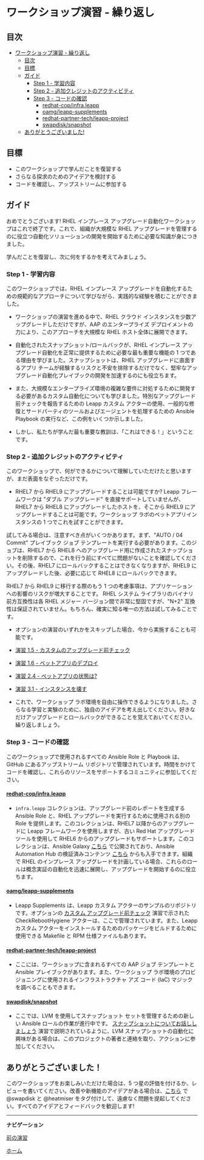 # ワークショップ演習 - 繰り返し

## 目次

- [ワークショップ演習 - 繰り返し](#ワークショップ演習---繰り返し)
  - [目次](#目次)
  - [目標](#目標)
  - [ガイド](#ガイド)
    - [Step 1 - 学習内容](#step-1---学習内容)
    - [Step 2 - 追加クレジットのアクティビティ](#step-2---追加クレジットのアクティビティ)
    - [Step 3 - コードの確認](#step-3---コードの確認)
      - [redhat-c​​op/infra.leapp](#redhat-copinfraleapp)
      - [oamg/leapp-supplements](#oamgleapp-supplements)
      - [redhat-partner-tech/leapp-project](#redhat-partner-techleapp-project)
      - [swapdisk/snapshot](#swapdisksnapshot)
  - [ありがとうございました!](#ありがとうございました！)

## 目標

* このワークショップで学んだことを復習する
* さらなる探求のためのアイデアを検討する
* コードを確認し、アップストリームに参加する

## ガイド

おめでとうございます! RHEL インプレース アップグレード自動化ワークショップはこれで終了です。これで、組織が大規模な RHEL アップグレードを管理するのに役立つ自動化ソリューションの開発を開始するために必要な知識が身につきました。

学んだことを復習し、次に何をするかを考えてみましょう。

### Step 1 - 学習内容

このワークショップでは、RHEL インプレース アップグレードを自動化するための規範的なアプローチについて学びながら、実践的な経験を積むことができました。

- ワークショップの演習を進める中で、RHEL クラウド インスタンスを少数アップグレードしただけですが、AAP のエンタープライズ デプロイメントの力により、このアプローチを大規模な RHEL ホスト全体に展開できます。

- 自動化されたスナップショット/ロールバックが、RHEL インプレース アップグレード自動化を正常に提供するために必要な最も重要な機能の 1 つである理由を学びました。スナップショットは、RHEL アップグレードに直面するアプリ チームが経験するリスクと不安を排除するだけでなく、堅牢なアップグレード自動化プレイブックの開発を加速するのにも役立ちます。

- また、大規模なエンタープライズ環境の複雑な要件に対処するために開発する必要があるカスタム自動化についても学びました。特別なアップグレード前チェックを報告するための Leapp カスタム アクターの使用、一般的な修復とサードパーティのツールおよびエージェントを処理するための Ansible Playbook の実行など、この例をいくつか示しました。

- しかし、私たちが学んだ最も重要な教訓は、「これはできる！」ということです。

### Step 2 - 追加クレジットのアクティビティ

このワークショップで、何ができるかについて理解していただけたと思いますが、まだ表面をなぞっただけです。

- RHEL7 から RHEL9 にアップグレードすることは可能ですか? Leapp フレームワークは "ダブル アップグレード" を直接サポートしていませんが、RHEL7 から RHEL8 にアップグレードしたホストを、そこから RHEL9 にアップグレードすることは可能です。ワークショップ ラボのペットアプリインスタンスの 1 つでこれを試すことができます。

試してみる場合は、注意すべき点がいくつかあります。まず、"AUTO / 04 Commit" プレイブック ジョブ テンプレートを実行する必要があります。このジョブは、RHEL7 から RHEL8 へのアップグレード用に作成されたスナップショットを削除するので、これを行う前にすべてに問題がないことを確認してください。その後、RHEL7 にロールバックすることはできなくなりますが、RHEL9 にアップグレードした後、必要に応じて RHEL8 にロールバックできます。

RHEL7 から RHEL9 に移行する際のもう 1 つの考慮事項は、アプリケーションへの影響のリスクが増大することです。 RHEL システム ライブラリのバイナリ前方互換性は各 RHEL メジャー バージョン間で非常に堅固ですが、"N+2" 互換性は保証されていません。もちろん、確実に知る唯一の方法は試してみることです。

- オプションの演習のいずれかをスキップした場合、今から実施することも可能です。
- [演習 1.5 - カスタムのアップグレード前チェック](../1.5-custom-modules/README.ja.md)
- [演習 1.6 - ペットアプリのデプロイ](../1.6-my-pet-app/README.ja.md)
- [演習 2.4 - ペットアプリの状態は?](../2.4-check-pet-app/README.ja.md)
- [演習 3.1 - インスタンスを壊す](../3.1-rm-rf/README.ja.md)

- これで、ワークショップ ラボ環境を自由に操作できるようになりました。さらなる学習と実験のために、独自のアイデアを考え出してください。好きなだけアップグレードとロールバックができることを覚えておいてください。繰り返しましょう。

### Step 3 - コードの確認

このワークショップで使用されるすべての Ansible Role と Playbook は、GitHub にあるアップストリーム リポジトリで管理されています。時間をかけてコードを確認し、これらのリソースをサポートするコミュニティに参加してください。

#### [redhat-c​​op/infra.leapp](https://github.com/redhat-c​​op/infra.leapp)

- `infra.leapp` コレクションは、アップグレード前のレポートを生成する Ansible Role と、RHEL アップグレードを実行するために使用される別の Role を提供します。このコレクションは、RHEL7 以降からのアップグレードに Leapp フレームワークを使用しますが、古い Red Hat アップグレード ツールを使用して RHEL6 からのアップグレードもサポートします。このコレクションは、Ansible Galaxy [こちら](https://galaxy.ansible.com/infra/leapp) で公開されており、Ansible Automation Hub の検証済みコンテンツ [こちら](https://console.redhat.com/ansible/automation-hub/repo/validated/infra/leapp/) からも入手できます。組織で RHEL のインプレース アップグレードを計画している場合、これらのロールは概念実証の自動化を迅速に展開し、アップグレードを開始するのに役立ちます。

#### [oamg/leapp-supplements](https://github.com/oamg/leapp-supplements)

- Leapp Supplements は、Leapp カスタム アクターのサンプルのリポジトリです。オプションの [カスタム アップグレード前チェック](../1.5-custom-modules/README.ja.md) 演習で示された CheckRebootHygiene アクターは、ここで管理されています。また、Leapp カスタム アクターをインストールするためのパッケージをビルドするために使用できる Makefile と RPM 仕様ファイルもあります。

#### [redhat-partner-tech/leapp-project](https://github.com/redhat-partner-tech/leapp-project)

- ここには、ワークショップに含まれるすべての AAP ジョブ テンプレートと Ansible プレイブックがあります。また、ワークショップ ラボ環境のプロビジョニングに使用されるインフラストラクチャ アズ コード (IaC) マジックを調べることもできます。

#### [swapdisk/snapshot](https://github.com/swapdisk/snapshot)

- ここでは、LVM を使用してスナップショット セットを管理するための新しい Ansible ロールの作業が進行中です。 [スナップショットについてお話ししましょう](../2.2-snapshots/README.ja.md#lvm) 演習で説明されているように、LVM スナップショットの自動化に興味がある場合は、このプロジェクトの著者と連絡を取り、アクションに参加してください。

## ありがとうございました！

このワークショップをお楽しみいただけた場合は、5 つ星の評価を付けるか、レビューを書いてください。改善や新機能のアイデアがある場合は、[こちら](https://github.com/ansible/workshops/issues/new/choose) で @swapdisk と @heatmiser をタグ付けして、遠慮なく問題を提起してください。すべてのアイデアとフィードバックを歓迎します!

---

**ナビゲーション**

[前の演習](../3.3-check-undo/README.ja.md)

[ホーム](../README.ja.md)
